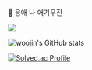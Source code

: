 👋 응애 나 애기우진

![](https://img.shields.io/badge/Java-007396?style=flat-square&logo=Java&logoColor=white)

![woojin's GitHub stats](https://github-readme-stats.vercel.app/api?username=woojin9606&theme=great-gatsby)

[![Solved.ac Profile](http://mazassumnida.wtf/api/v2/generate_badge?boj=woojin96)](https://solved.ac/woojin96/)
